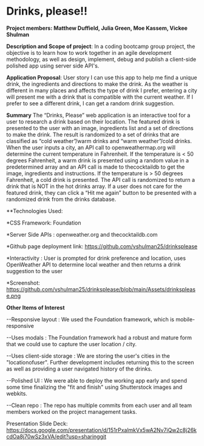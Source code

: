 
# Drinks, please!!

**Project members:  Matthew Duffield, Julia Green, Moe Kassem, Vickee Shulman**


**Description and Scope of project**: In a coding bootcamp group project, the objective is to learn how to work together in an agile development methodology, as well as design, implement, debug and publish a client-side polished app using server side API's.

**Application Proposal**: User story
I can use this app to help me find a unique drink, the ingredients and directions to make the drink.
As the weather is different in many places and affects the type of drink I prefer,  entering a city will present me with a drink that is compatible with the current weather.
If I prefer to see a different drink, I can get a random drink suggestion. 

**Summary**
The “Drinks, Please” web application is an interactive tool for a user to research a drink based on their location. The featured drink is presented to the user with an image, ingredients list and a set of directions to make the drink.
The result is randomized to a set of drinks that are classified as “cold weather”/warm drinks and “warm weather”/cold drinks.  
When the user inputs a city, an API call to openweathermap.org will determine the current temperature in Fahrenheit.  If the temperature is < 50 degrees Fahrenheit, a warm drink is presented using a random value in a predetermined array and an API call is made to thecocktaildb to get the image, ingredients and instructions.  If the temperature is > 50 degrees Fahrenheit, a cold drink is presented.  The API call is randomized to return a drink that is NOT in the hot drinks array.
If a user does not care for the featured drink, they can click a “Hit me again” button to be presented with a randomized drink from the drinks database. 

**Technologies Used:

  *CSS Framework: Foundation 

  *Server Side APIs : openweather.org and thecocktaildb.com

  *Github page deployment link: https://github.com/vshulman25/drinksplease

  *Interactivity : User is prompted for drink preference and location, uses OpenWeather API to determine local weather and then returns a drink suggestion to the user

  *Screenshot: https://github.com/vshulman25/drinksplease/blob/main/Assets/drinksplease.png


**Other Items of Interest**

--Responsive layout : We used the Foundation framework, which is mobile-responsive

--Uses modals : The Foundation framework had a robust and mature form that we could use to capture the user location / city.

--Uses client-side storage : We are storing the user's cities in the "locationofuser".  Further development includes returning this to the screen as well as providing a user navigated history of the drinks.

--Polished UI : We were able to deploy the working app early and spend some time finalizing the "fit and finish" using Shutterstock images and webkits.

--Clean repo : The repo has multiple commits from each user and all team members worked on the project management tasks. 


Presentation Slide Deck: https://docs.google.com/presentation/d/151rPxalmkVx5wA2Nv7iQw2c8j26kcdOa8j70wSz3xVA/edit?usp=sharinggit 
